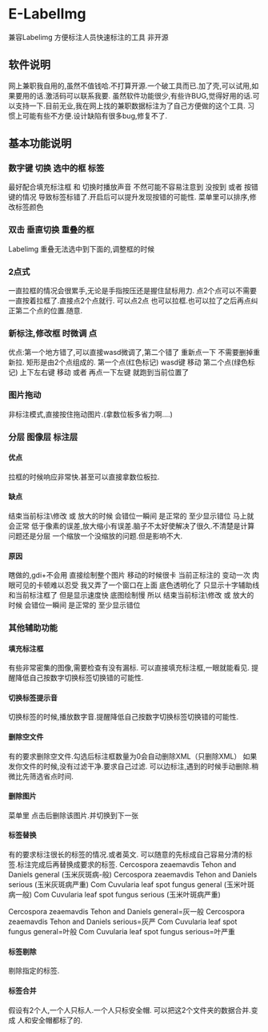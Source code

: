 # E-LabelImg
兼容Labelimg 方便标注人员快速标注的工具 非开源
## 软件说明
网上兼职我自用的,虽然不值钱哈.不打算开源.一个破工具而已.加了壳,可以试用,如果要用的话.激活码可以联系我要.
虽然软件功能很少,有些许BUG,觉得好用的话.可以支持一下.目前无业,我在网上找的兼职数据标注为了自己方便做的这个工具.
习惯上可能有些不方便.设计缺陷有很多bug,修复不了.

## 基本功能说明
### 数字键 切换 选中的框 标签
最好配合填充标注框 和 切换时播放声音
不然可能不容易注意到 没按到 或者 按错键的情况
导致标签标错了.开启后可以提升发现按错的可能性.
菜单里可以排序,修改标签颜色
### 双击 垂直切换 重叠的框
Labelimg 重叠无法选中到下面的,调整框的时候
### 2点式
一直拉框的情况会很累手,无论是手指按压还是握住鼠标用力.
点2个点可以不需要一直按着拉框了.直接点2个点就行.
可以点2点 也可以拉框.也可以拉了之后再点纠正第二个点的位置.随意.
### 新标注,修改框 时微调 点
优点:第一个地方错了,可以直接wasd微调了,第二个错了 重新点一下
不需要删掉重新拉.
矩形是由2个点组成的.
第一个点(红色标记)  wasd键 移动
第二个点(绿色标记) 上下左右键 移动 或者 再点一下左键 就跑到当前位置了
### 图片拖动
非标注模式,直接按住拖动图片.(拿数位板多省力啊....)
### 分层  图像层  标注层

#### 优点
拉框的时候响应非常快.甚至可以直接拿数位板拉.
#### 缺点
结束当前标注\修改 或 放大的时候 会错位一瞬间  是正常的 至少显示错位 马上就会正常
低于像素的误差,放大缩小有误差.脑子不太好使解决了很久.不清楚是计算问题还是分层 一个缩放一个没缩放的问题.但是影响不大.
#### 原因
瞎做的,gdi+不会用
直接绘制整个图片 移动的时候很卡 当前正标注的 变动一次 肉眼可见的卡顿难以忍受
我又弄了一个窗口在上面 底色透明化了  只显示十字辅助线和当前标注框了
但是显示速度快
底图绘制慢  所以  结束当前标注\修改 或 放大的时候 会错位一瞬间  是正常的 至少显示错位

### 其他辅助功能
#### 填充标注框
有些非常密集的图像,需要检查有没有漏标.
可以直接填充标注框,一眼就能看见.
提醒降低自己按数字切换标签切换错的可能性.
#### 切换标签提示音
切换标签的时候,播放数字音.提醒降低自己按数字切换标签切换错的可能性.
#### 删除空文件
有的要求删除空文件.勾选后标注框数量为0会自动删除XML（只删除XML）
如果发你文件的时候,没有过滤干净.要求自己过滤.
可以边标注,遇到的时候手动删除.稍微比先筛选省点时间.
#### 删除图片
菜单里  点击后删除该图片.并切换到下一张
#### 标签替换
有的要求标注很长的标签的情况.或者英文.
可以随意的先标成自己容易分清的标签.标注完成后再替换成要求的标签.
Cercospora zeaemavdis Tehon and Daniels general (玉米灰斑病-般)
Cercospora zeaemavdis Tehon and Daniels serious (玉米灰斑病严重)
Com Cuvularia leaf spot fungus general (玉米叶斑病一般)
Com Cuvularia leaf spot fungus serious (玉米叶斑病严重)

Cercospora zeaemavdis Tehon and Daniels general=灰一般
Cercospora zeaemavdis Tehon and Daniels serious=灰严
Com Cuvularia leaf spot fungus general=叶般
Com Cuvularia leaf spot fungus serious=叶严重

#### 标签剔除
剔除指定的标签.
#### 标签合并
假设有2个人,一个人只标人.一个人只标安全帽.
可以把这2个文件夹的数据合并.变成  人和安全帽都标了的.









